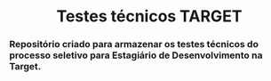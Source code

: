 <h1 align="center">Testes técnicos TARGET</h1>

### Repositório criado para armazenar os testes técnicos do processo seletivo para Estagiário de Desenvolvimento na Target.
